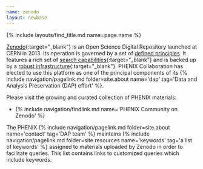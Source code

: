 ```yaml
---
name: zenodo
layout: newbase
---
```

{% include layouts/find_title.md name=page.name %}

[Zenodo](https://about.zenodo.org/){:target="_blank"} is an Open Science
Digital Repository launched at CERN in 2013. Its operation is governed
by a set of [defined principles](https://about.zenodo.org/principles/).
It features a rich set of [search capabilities](https://help.zenodo.org/guides/search/){:target="_blank"}
and is backed up by a [robust infrastructure](https://about.zenodo.org/infrastructure/){:target="_blank"}.
PHENIX Collaboration has elected to use this platform as one of the principal components of
its {% include navigation/pagelink.md folder=site.about name='dap' tag='Data and Analysis Preservation (DAP) effort' %}.

Please visit the growing and curated collection of PHENIX materials:
* {% include navigation/findlink.md name='PHENIX Community on Zenodo' %}

The PHENIX {% include navigation/pagelink.md folder=site.about name='contact' tag='DAP team' %} maintains
{% include navigation/pagelink.md folder=site.resources name='keywords' tag='a list of keywords' %} assigned to materials
uploaded by Zenodo in order to facilitate queries. This list contains links to customized queries which include keywords.

